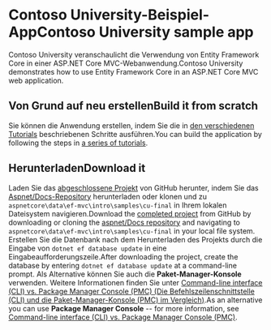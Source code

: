 # <a name="contoso-university-sample-app"></a><span data-ttu-id="965fa-101">Contoso University-Beispiel-App</span><span class="sxs-lookup"><span data-stu-id="965fa-101">Contoso University sample app</span></span>

<span data-ttu-id="965fa-102">Contoso University veranschaulicht die Verwendung von Entity Framework Core in einer ASP.NET Core MVC-Webanwendung.</span><span class="sxs-lookup"><span data-stu-id="965fa-102">Contoso University demonstrates how to use Entity Framework Core in an ASP.NET Core MVC web application.</span></span>

## <a name="build-it-from-scratch"></a><span data-ttu-id="965fa-103">Von Grund auf neu erstellen</span><span class="sxs-lookup"><span data-stu-id="965fa-103">Build it from scratch</span></span>

<span data-ttu-id="965fa-104">Sie können die Anwendung erstellen, indem Sie die in [den verschiedenen Tutorials](https://docs.microsoft.com/aspnet/core/data/ef-mvc/intro) beschriebenen Schritte ausführen.</span><span class="sxs-lookup"><span data-stu-id="965fa-104">You can build the application by following the steps in [a series of tutorials](https://docs.microsoft.com/aspnet/core/data/ef-mvc/intro).</span></span>

## <a name="download-it"></a><span data-ttu-id="965fa-105">Herunterladen</span><span class="sxs-lookup"><span data-stu-id="965fa-105">Download it</span></span>

<span data-ttu-id="965fa-106">Laden Sie das [abgeschlossene Projekt](https://github.com/aspnet/Docs/tree/master/aspnetcore/data/ef-mvc/intro/samples/cu-final) von GitHub herunter, indem Sie das [Aspnet/Docs-Repository](https://github.com/aspnet/Docs) herunterladen oder klonen und zu `aspnetcore\data\ef-mvc\intro\samples\cu-final` in Ihrem lokalen Dateisystem navigieren.</span><span class="sxs-lookup"><span data-stu-id="965fa-106">Download the [completed project](https://github.com/aspnet/Docs/tree/master/aspnetcore/data/ef-mvc/intro/samples/cu-final) from GitHub by downloading or cloning the [aspnet/Docs repository](https://github.com/aspnet/Docs) and navigating to `aspnetcore\data\ef-mvc\intro\samples\cu-final` in your local file system.</span></span>  <span data-ttu-id="965fa-107">Erstellen Sie die Datenbank nach dem Herunterladen des Projekts durch die Eingabe von `dotnet ef database update` in eine Eingabeaufforderungszeile.</span><span class="sxs-lookup"><span data-stu-id="965fa-107">After downloading the project, create the database by entering `dotnet ef database update` at a command-line prompt.</span></span> <span data-ttu-id="965fa-108">Als Alternative können Sie auch die **Paket-Manager-Konsole** verwenden. Weitere Informationen finden Sie unter [Command-line interface (CLI) vs. Package Manager Console (PMC) (Die Befehlszeilenschnittstelle (CLI) und die Paket-Manager-Konsole (PMC) im Vergleich)](https://docs.microsoft.com/aspnet/core/data/ef-mvc/migrations#command-line-interface-cli-vs-package-manager-console-pmc).</span><span class="sxs-lookup"><span data-stu-id="965fa-108">As an alternative you can use **Package Manager Console** -- for more information, see [Command-line interface (CLI) vs. Package Manager Console (PMC)](https://docs.microsoft.com/aspnet/core/data/ef-mvc/migrations#command-line-interface-cli-vs-package-manager-console-pmc).</span></span>
